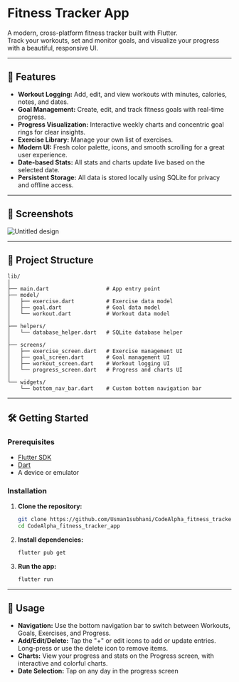 # Fitness Tracker App

A modern, cross-platform fitness tracker built with Flutter.  
Track your workouts, set and monitor goals, and visualize your progress with a beautiful, responsive UI.

---

## 🚀 Features

- **Workout Logging:** Add, edit, and view workouts with minutes, calories, notes, and dates.
- **Goal Management:** Create, edit, and track fitness goals with real-time progress.
- **Progress Visualization:** Interactive weekly charts and concentric goal rings for clear insights.
- **Exercise Library:** Manage your own list of exercises.
- **Modern UI:** Fresh color palette, icons, and smooth scrolling for a great user experience.
- **Date-based Stats:** All stats and charts update live based on the selected date.
- **Persistent Storage:** All data is stored locally using SQLite for privacy and offline access.

---

## 📱 Screenshots

![Untitled design](https://github.com/user-attachments/assets/5f691282-7435-4f7a-9fdf-66d6ff84cab8)

 

---

## 📁 Project Structure

```
lib/
│
├── main.dart                  # App entry point
├── model/
│   ├── exercise.dart          # Exercise data model
│   ├── goal.dart              # Goal data model
│   └── workout.dart           # Workout data model
│
├── helpers/
│   └── database_helper.dart   # SQLite database helper
│
├── screens/
│   ├── exercise_screen.dart   # Exercise management UI
│   ├── goal_screen.dart       # Goal management UI
│   ├── workout_screen.dart    # Workout logging UI
│   └── progress_screen.dart   # Progress and charts UI
│
└── widgets/
    └── bottom_nav_bar.dart    # Custom bottom navigation bar
```

---

## 🛠️ Getting Started

### Prerequisites

- [Flutter SDK](https://flutter.dev/docs/get-started/install)
- [Dart](https://dart.dev/get-dart)
- A device or emulator

### Installation

1. **Clone the repository:**
   ```sh
   git clone https://github.com/Usman1subhani/CodeAlpha_fitness_tracker_app.git
   cd CodeAlpha_fitness_tracker_app
   ```

2. **Install dependencies:**
   ```sh
   flutter pub get
   ```

3. **Run the app:**
   ```sh
   flutter run
   ```

---

## 🧭 Usage

- **Navigation:** Use the bottom navigation bar to switch between Workouts, Goals, Exercises, and Progress.
- **Add/Edit/Delete:** Tap the "+" or edit icons to add or update entries. Long-press or use the delete icon to remove items.
- **Charts:** View your progress and stats on the Progress screen, with interactive and colorful charts.
- **Date Selection:** Tap on any day in the progress screen

